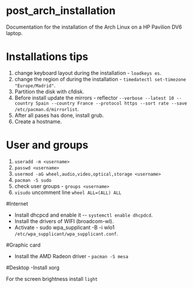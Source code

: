 # post_arch_installation

Documentation for the installation of the Arch Linux on a HP Pavilion DV6 laptop.

# Installations tips

1. change keyboard layout during the installation - `loadkeys es`.
2. change the region of during the installation - `timedatectl set-timezone "Europe/Madrid"`.
3. Partition the disk with cfdisk.
4. Before install update the mirrors - reflector `--verbose --latest 10 --country Spain --country France --protocol https --sort rate --save /etc/pacman.d/mirrorlist`.
5. After all pases has done, install grub.
6. Create a hostname.

# User and groups

1. `useradd -m <username>`
2. `passwd <username>`
3. `usermod -aG wheel,audio,video,optical,storage <username>`
4. `pacman -S sudo`
5. check user groups - `groups <username>`
6. `visudo` uncomment line `wheel ALL=(ALL) ALL`

#Internet

- Install dhcpcd and enable it -- `systemctl enable dhcpdcd`.
- Install the drivers of WIFI (broadcom-wl).
- Activate - sudo wpa_supplicant -B -i wlo1 `/etc/wpa_supplicant/wpa_supplicant.conf`.

#Graphic card
- Install the AMD Radeon driver - `pacman -S mesa` 

#Desktop
-Install xorg

For the screen brightness install `light`
